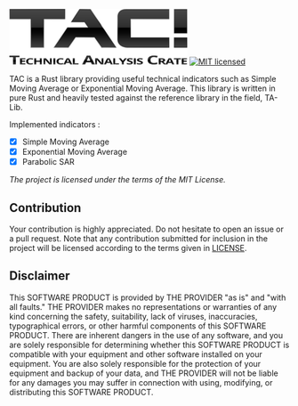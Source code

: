 ![TAC!](tac.png)
[![MIT licensed](https://img.shields.io/badge/license-MIT-blue.svg)](LICENSE)

TAC is a Rust library providing useful technical indicators such as Simple Moving Average or Exponential Moving Average. This library is written in pure Rust and heavily tested against the reference library in the field, TA-Lib.

Implemented indicators :
- [x] Simple Moving Average
- [x] Exponential Moving Average
- [x] Parabolic SAR

*The project is licensed under the terms of the MIT License.*

## Contribution

Your contribution is highly appreciated. Do not hesitate to open an issue or a
pull request. Note that any contribution submitted for inclusion in the project
will be licensed according to the terms given in [LICENSE](LICENSE).

## Disclaimer
This SOFTWARE PRODUCT is provided by THE PROVIDER "as is" and "with all faults."
THE PROVIDER makes no representations or warranties of any kind concerning the
safety, suitability, lack of viruses, inaccuracies, typographical errors, or
other harmful components of this SOFTWARE PRODUCT. There are inherent dangers
in the use of any software, and you are solely responsible for determining
whether this SOFTWARE PRODUCT is compatible with your equipment and other
software installed on your equipment. You are also solely responsible for the
protection of your equipment and backup of your data, and THE PROVIDER will not
be liable for any damages you may suffer in connection with using, modifying,
or distributing this SOFTWARE PRODUCT.